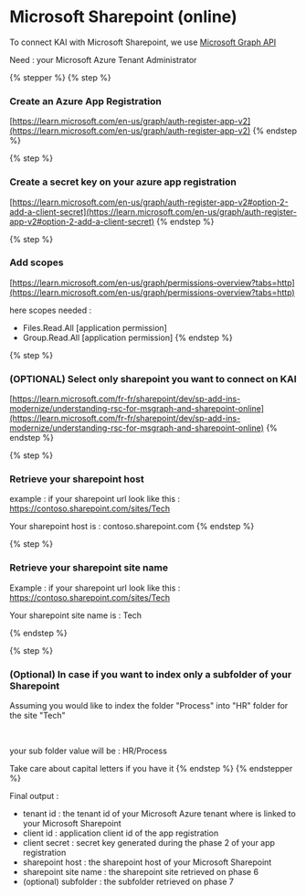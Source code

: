 # Microsoft Sharepoint (online)

To connect KAI with Microsoft Sharepoint, we use [Microsoft Graph API](https://learn.microsoft.com/en-us/graph/use-the-api)&#x20;

Need : your Microsoft Azure Tenant Administrator

{% stepper %}
{% step %}
### Create an Azure App Registration

[https://learn.microsoft.com/en-us/graph/auth-register-app-v2](https://learn.microsoft.com/en-us/graph/auth-register-app-v2)
{% endstep %}

{% step %}
### Create a secret key on your azure app registration

[https://learn.microsoft.com/en-us/graph/auth-register-app-v2#option-2-add-a-client-secret](https://learn.microsoft.com/en-us/graph/auth-register-app-v2#option-2-add-a-client-secret)
{% endstep %}

{% step %}
### Add scopes

[https://learn.microsoft.com/en-us/graph/permissions-overview?tabs=http](https://learn.microsoft.com/en-us/graph/permissions-overview?tabs=http)

here scopes needed :&#x20;

* Files.Read.All \[application permission]
* Group.Read.All \[application permission]
{% endstep %}

{% step %}
### (OPTIONAL) Select only sharepoint you want to connect on KAI

[https://learn.microsoft.com/fr-fr/sharepoint/dev/sp-add-ins-modernize/understanding-rsc-for-msgraph-and-sharepoint-online](https://learn.microsoft.com/fr-fr/sharepoint/dev/sp-add-ins-modernize/understanding-rsc-for-msgraph-and-sharepoint-online)
{% endstep %}

{% step %}
### Retrieve your sharepoint host

example : if your sharepoint url look like this : https://contoso.sharepoint.com/sites/Tech

Your sharepoint host is : contoso.sharepoint.com
{% endstep %}

{% step %}
### Retrieve your sharepoint site name

Example : if your sharepoint url look like this : https://contoso.sharepoint.com/sites/Tech

Your sharepoint site name is : Tech


{% endstep %}

{% step %}
### (Optional) In case if you want to index only a subfolder of your Sharepoint

Assuming you would like to index the folder "Process" into "HR" folder for the site "Tech"

<figure><img src="../../.gitbook/assets/Capture d’écran 2025-09-12 à 17.07.28.png" alt=""><figcaption></figcaption></figure>

your sub folder value will be : HR/Process

Take care about capital letters if you have it
{% endstep %}
{% endstepper %}

Final output :&#x20;

* tenant id : the tenant id of your Microsoft Azure tenant where is linked to your Microsoft Sharepoint
* client id : application client id of the app registration&#x20;
* client secret : secret key generated during the phase 2 of your app registration
* sharepoint host : the sharepoint host of your Microsoft Sharepoint
* sharepoint site name : the sharepoint site retrieved on phase 6
* (optional) subfolder : the subfolder retrieved on phase 7
